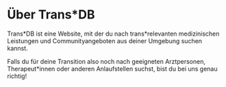# Über Trans\*DB

Trans\*DB ist eine Website, mit der du nach trans\*relevanten medizinischen Leistungen und Communityangeboten aus deiner Umgebung suchen kannst.

Falls du für deine Transition also noch nach geeigneten Arztpersonen, Therapeut*innen oder anderen Anlaufstellen suchst, bist du bei uns genau richtig!
